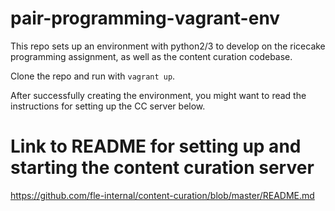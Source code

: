 # pair-programming-vagrant-env

This repo sets up an environment with python2/3 to develop on the ricecake programming assignment, as well as the content curation codebase.

Clone the repo and run with `vagrant up`.

After successfully creating the environment, you might want to read the instructions for setting up the CC server below. 

# Link to README for setting up and starting the content curation server
https://github.com/fle-internal/content-curation/blob/master/README.md
